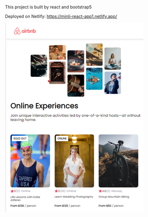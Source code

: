 This project is built by react and bootstrap5

Deployed on Netlify:
https://minli-react-app1.netlify.app/

![image]( https://github.com/AmelieLee94/AmelieLee94/blob/master/airbnb%20index.png)